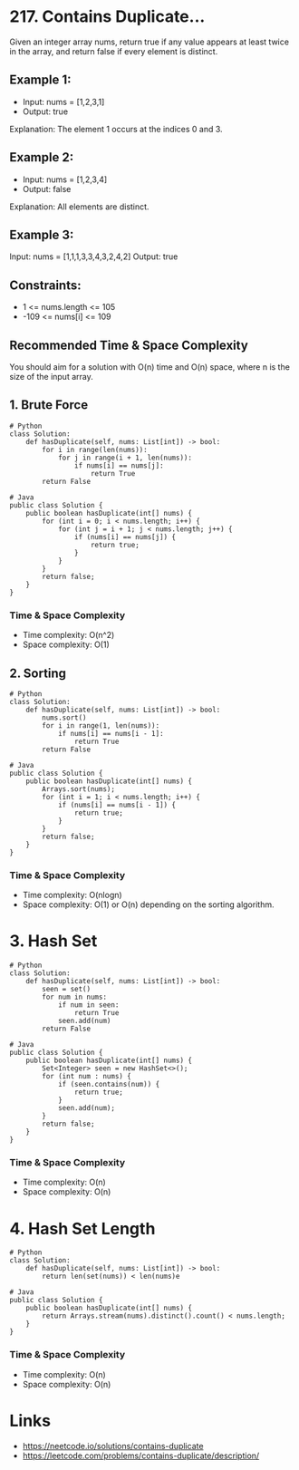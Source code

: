 # 217. Contains Duplicate...
Given an integer array nums, return true if any value appears at least twice in the array, and return false if every element is distinct.

## Example 1:
* Input: nums = [1,2,3,1]
* Output: true

Explanation:
The element 1 occurs at the indices 0 and 3.

## Example 2:
* Input: nums = [1,2,3,4]
* Output: false

Explanation:
All elements are distinct.

## Example 3:

Input: nums = [1,1,1,3,3,4,3,2,4,2]
Output: true

 

## Constraints:

* 1 <= nums.length <= 105
* -109 <= nums[i] <= 109

## Recommended Time & Space Complexity
You should aim for a solution with O(n) time and O(n) space, where n is the size of the input array.


## 1. Brute Force
```
# Python
class Solution:
    def hasDuplicate(self, nums: List[int]) -> bool:
        for i in range(len(nums)):
            for j in range(i + 1, len(nums)):
                if nums[i] == nums[j]:
                    return True
        return False
```

```
# Java
public class Solution {
    public boolean hasDuplicate(int[] nums) {
        for (int i = 0; i < nums.length; i++) {
            for (int j = i + 1; j < nums.length; j++) {
                if (nums[i] == nums[j]) {
                    return true;
                }
            }
        }
        return false;
    }
}
```

### Time & Space Complexity
* Time complexity: O(n^2)
* Space complexity: O(1)

## 2. Sorting
```
# Python
class Solution:
    def hasDuplicate(self, nums: List[int]) -> bool:
        nums.sort()
        for i in range(1, len(nums)):
            if nums[i] == nums[i - 1]:
                return True
        return False
```
```
# Java
public class Solution {
    public boolean hasDuplicate(int[] nums) {
        Arrays.sort(nums);
        for (int i = 1; i < nums.length; i++) {
            if (nums[i] == nums[i - 1]) {
                return true;
            }
        }
        return false;
    }
}
```
### Time & Space Complexity
* Time complexity: O(nlogn)
* Space complexity: O(1) or O(n) depending on the sorting algorithm.

# 3. Hash Set
```
# Python
class Solution:
    def hasDuplicate(self, nums: List[int]) -> bool:
        seen = set()
        for num in nums:
            if num in seen:
                return True
            seen.add(num)
        return False
```
```
# Java
public class Solution {
    public boolean hasDuplicate(int[] nums) {
        Set<Integer> seen = new HashSet<>();
        for (int num : nums) {
            if (seen.contains(num)) {
                return true;
            }
            seen.add(num);
        }
        return false;
    }
}
```
### Time & Space Complexity
* Time complexity: O(n)
* Space complexity: O(n)

# 4. Hash Set Length
```
# Python
class Solution:
    def hasDuplicate(self, nums: List[int]) -> bool:
        return len(set(nums)) < len(nums)e
```
```
# Java
public class Solution {
    public boolean hasDuplicate(int[] nums) {
        return Arrays.stream(nums).distinct().count() < nums.length;
    }
}
```
### Time & Space Complexity
* Time complexity: O(n)
* Space complexity: O(n)
  
# Links
* https://neetcode.io/solutions/contains-duplicate
* https://leetcode.com/problems/contains-duplicate/description/
